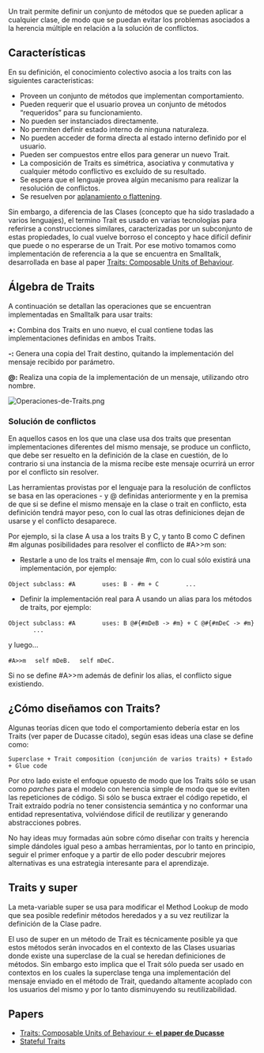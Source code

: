 Un trait permite definir un conjunto de métodos que se pueden aplicar a cualquier clase, de modo que se puedan evitar los problemas asociados a la herencia múltiple en relación a la solución de conflictos.

Características
---------------

En su definición, el conocimiento colectivo asocia a los traits con las siguientes caracteristicas:

-   Proveen un conjunto de métodos que implementan comportamiento.
-   Pueden requerir que el usuario provea un conjunto de métodos “requeridos” para su funcionamiento.
-   No pueden ser instanciados directamente.
-   No permiten definir estado interno de ninguna naturaleza.
-   No pueden acceder de forma directa al estado interno definido por el usuario.
-   Pueden ser compuestos entre ellos para generar un nuevo Trait.
-   La composición de Traits es simétrica, asociativa y conmutativa y cualquier método conflictivo es excluido de su resultado.
-   Se espera que el lenguaje provea algún mecanismo para realizar la resolución de conflictos.
-   Se resuelven por [aplanamiento o flattening](flattening-vs-linearization.md).

Sin embargo, a diferencia de las Clases (concepto que ha sido trasladado a varios lenguajes), el termino Trait es usado en varias tecnologías para referirse a construcciones similares, caracterizadas por un subconjunto de estas propiedades, lo cual vuelve borroso el concepto y hace difícil definir que puede o no esperarse de un Trait. Por ese motivo tomamos como implementación de referencia a la que se encuentra en Smalltalk, desarrollada en base al paper [Traits: Composable Units of Behaviour](http://scg.unibe.ch/archive/papers/Scha03aTraits.pdf).

Álgebra de Traits
-----------------

A continuación se detallan las operaciones que se encuentran implementadas en Smalltalk para usar traits:

**+:** Combina dos Traits en uno nuevo, el cual contiene todas las implementaciones definidas en ambos Traits.

**-:** Genera una copia del Trait destino, quitando la implementación del mensaje recibido por parámetro.

**@:** Realiza una copia de la implementación de un mensaje, utilizando otro nombre.

![](Operaciones-de-Traits.png "Operaciones-de-Traits.png")

### Solución de conflictos

En aquellos casos en los que una clase usa dos traits que presentan implementaciones diferentes del mismo mensaje, se produce un conflicto, que debe ser resuelto en la definición de la clase en cuestión, de lo contrario si una instancia de la misma recibe este mensaje ocurrirá un error por el conflicto sin resolver.

Las herramientas provistas por el lenguaje para la resolución de conflictos se basa en las operaciones - y @ definidas anteriormente y en la premisa de que si se define el mismo mensaje en la clase o trait en conflicto, esta definición tendrá mayor peso, con lo cual las otras definiciones dejan de usarse y el conflicto desaparece.

Por ejemplo, si la clase A usa a los traits B y C, y tanto B como C definen \#m algunas posibilidades para resolver el conflicto de \#A&gt;&gt;m son:

-   Restarle a uno de los traits el mensaje \#m, con lo cual sólo existirá una implementación, por ejemplo:

`Object subclass: #A`
`       uses: B - #m + C`
`       ...`

-   Definir la implementación real para A usando un alias para los métodos de traits, por ejemplo:

`Object subclass: #A`
`       uses: B @#{#mDeB -> #m} + C @#{#mDeC -> #m}`
`       ...`

y luego...

`#A>>m`
`  self mDeB.`
`  self mDeC.`

Si no se define \#A&gt;&gt;m además de definir los alias, el conflicto sigue existiendo.

¿Cómo diseñamos con Traits?
---------------------------

Algunas teorías dicen que todo el comportamiento debería estar en los Traits (ver paper de Ducasse citado), según esas ideas una clase se define como:

`Superclase + Trait composition (conjunción de varios traits) + Estado + Glue code `

Por otro lado existe el enfoque opuesto de modo que los Traits sólo se usan como *parches* para el modelo con herencia simple de modo que se eviten las repeticiones de código. Si sólo se busca extraer el código repetido, el Trait extraído podría no tener consistencia semántica y no conformar una entidad representativa, volviéndose difícil de reutilizar y generando abstracciones pobres.

No hay ideas muy formadas aún sobre cómo diseñar con traits y herencia simple dándoles igual peso a ambas herramientas, por lo tanto en principio, seguir el primer enfoque y a partir de ello poder descubrir mejores alternativas es una estrategia interesante para el aprendizaje.

Traits y super
--------------

La meta-variable super se usa para modificar el Method Lookup de modo que sea posible redefinir métodos heredados y a su vez reutilizar la definición de la Clase padre.

El uso de super en un método de Trait es técnicamente posible ya que estos métodos serán invocados en el contexto de las Clases usuarias donde existe una superclase de la cual se heredan definiciones de métodos. Sin embargo esto implica que el Trait sólo pueda ser usado en contextos en los cuales la superclase tenga una implementación del mensaje enviado en el método de Trait, quedando altamente acoplado con los usuarios del mismo y por lo tanto disminuyendo su reutilizabilidad.

Papers
------

-   [Traits: Composable Units of Behaviour &lt;- **el paper de Ducasse**](http://scg.unibe.ch/archive/papers/Scha03aTraits.pdf)
-   [Stateful Traits](http://scg.unibe.ch/archive/papers/Berg07aStatefulTraits.pdf)

